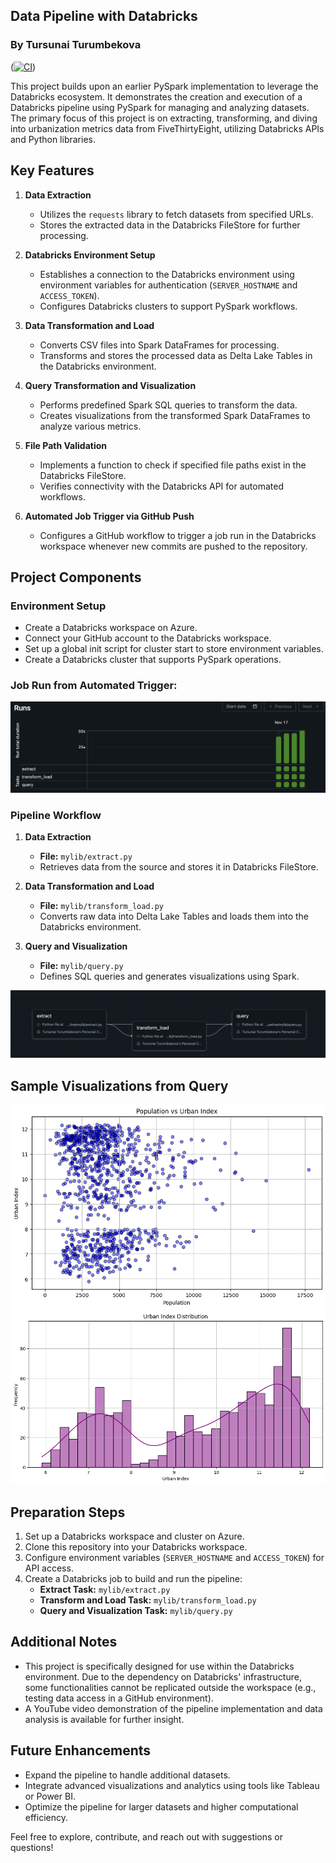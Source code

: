 ## Data Pipeline with Databricks
### By Tursunai Turumbekova
([![CI](https://github.com/nogibjj/Databricks_Data_Pipeline/actions/workflows/cicd.yml/badge.svg)](https://github.com/nogibjj/Databricks_Data_Pipeline/actions/workflows/cicd.yml))

This project builds upon an earlier PySpark implementation to leverage the Databricks ecosystem. It demonstrates the creation and execution of a Databricks pipeline using PySpark for managing and analyzing datasets. The primary focus of this project is on extracting, transforming, and diving into urbanization metrics data from FiveThirtyEight, utilizing Databricks APIs and Python libraries.

## Key Features

1. **Data Extraction**
   - Utilizes the `requests` library to fetch datasets from specified URLs.
   - Stores the extracted data in the Databricks FileStore for further processing.

2. **Databricks Environment Setup**
   - Establishes a connection to the Databricks environment using environment variables for authentication (`SERVER_HOSTNAME` and `ACCESS_TOKEN`).
   - Configures Databricks clusters to support PySpark workflows.

3. **Data Transformation and Load**
   - Converts CSV files into Spark DataFrames for processing.
   - Transforms and stores the processed data as Delta Lake Tables in the Databricks environment.

4. **Query Transformation and Visualization**
   - Performs predefined Spark SQL queries to transform the data.
   - Creates visualizations from the transformed Spark DataFrames to analyze various metrics.

5. **File Path Validation**
   - Implements a function to check if specified file paths exist in the Databricks FileStore.
   - Verifies connectivity with the Databricks API for automated workflows.

6. **Automated Job Trigger via GitHub Push**
   - Configures a GitHub workflow to trigger a job run in the Databricks workspace whenever new commits are pushed to the repository.

## Project Components

### Environment Setup
- Create a Databricks workspace on Azure.
- Connect your GitHub account to the Databricks workspace.
- Set up a global init script for cluster start to store environment variables.
- Create a Databricks cluster that supports PySpark operations.
### Job Run from Automated Trigger:
![Pipeline](img/Runs.png)

### Pipeline Workflow
1. **Data Extraction**
   - **File:** `mylib/extract.py`
   - Retrieves data from the source and stores it in Databricks FileStore.

2. **Data Transformation and Load**
   - **File:** `mylib/transform_load.py`
   - Converts raw data into Delta Lake Tables and loads them into the Databricks environment.

3. **Query and Visualization**
   - **File:** `mylib/query.py`
   - Defines SQL queries and generates visualizations using Spark.

![Pipeline](img/ETL.png)

## Sample Visualizations from Query

![Pipeline](img/plot1.png)
![Pipeline](img/plot2.png)

## Preparation Steps

1. Set up a Databricks workspace and cluster on Azure.
2. Clone this repository into your Databricks workspace.
3. Configure environment variables (`SERVER_HOSTNAME` and `ACCESS_TOKEN`) for API access.
4. Create a Databricks job to build and run the pipeline:
   - **Extract Task:** `mylib/extract.py`
   - **Transform and Load Task:** `mylib/transform_load.py`
   - **Query and Visualization Task:** `mylib/query.py`

## Additional Notes

- This project is specifically designed for use within the Databricks environment. Due to the dependency on Databricks' infrastructure, some functionalities cannot be replicated outside the workspace (e.g., testing data access in a GitHub environment).
- A YouTube video demonstration of the pipeline implementation and data analysis is available for further insight.

## Future Enhancements

- Expand the pipeline to handle additional datasets.
- Integrate advanced visualizations and analytics using tools like Tableau or Power BI.
- Optimize the pipeline for larger datasets and higher computational efficiency.

Feel free to explore, contribute, and reach out with suggestions or questions!

